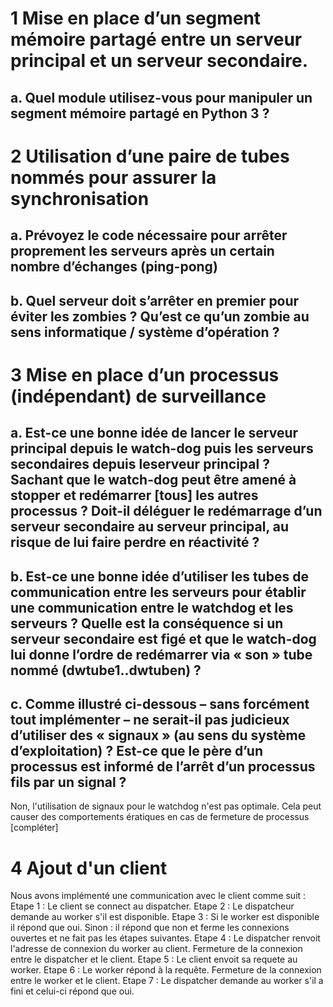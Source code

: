 # 1 Mise en place d’un segment mémoire partagé entre un serveur principal et un serveur secondaire.
## a. Quel module utilisez-vous pour manipuler un segment mémoire partagé en Python 3 ?
# 2 Utilisation d’une paire de tubes nommés pour assurer la synchronisation
## a. Prévoyez le code nécessaire pour arrêter proprement les serveurs après un certain nombre d’échanges (ping-pong)
## b. Quel serveur doit s’arrêter en premier pour éviter les zombies ? Qu’est ce qu’un zombie au sens informatique / système d’opération ?
# 3 Mise en place d’un processus (indépendant) de surveillance
## a. Est-ce une bonne idée de lancer le serveur principal depuis le watch-dog puis les serveurs secondaires depuis leserveur principal ? Sachant que le watch-dog peut être amené à stopper et redémarrer [tous] les autres processus ? Doit-il déléguer le redémarrage d’un serveur secondaire au serveur principal, au risque de lui faire perdre en réactivité ?
## b. Est-ce une bonne idée d’utiliser les tubes de communication entre les serveurs pour établir une communication entre le watchdog et les serveurs ? Quelle est la conséquence si un serveur secondaire est figé et que le watch-dog lui donne l’ordre de redémarrer via « son » tube nommé (dwtube1..dwtuben) ?
## c. Comme illustré ci-dessous – sans forcément tout implémenter    – ne serait-il pas judicieux d’utiliser des « signaux » (au sens du système d’exploitation) ? Est-ce que le père d’un processus est informé de l’arrêt d’un processus fils par un signal ?
Non, l'utilisation de signaux pour le watchdog n'est pas optimale. Cela peut causer des comportements ératiques en cas de fermeture de processus
[compléter]
# 4 Ajout d'un client
Nous avons implémenté une communication avec le client comme suit :
Etape 1 : Le client se connect au dispatcher.
Etape 2 : Le dispatcheur demande au worker s'il est disponible.
Etape 3 : Si le worker est disponible il répond que oui. Sinon : il répond que non et ferme les connexions ouvertes et ne fait pas les étapes suivantes.
Etape 4 : Le dispatcher renvoit l'adresse de connexion du worker au client.
Fermeture de la connexion entre le dispatcher et le client.
Etape 5 : Le client envoit sa requete au worker.
Etape 6 : Le worker répond à la requête.
Fermeture de la connexion entre le worker et le client.
Etape 7 : Le dispatcher demande au worker s'il a fini et celui-ci répond que oui.